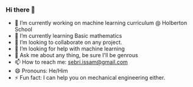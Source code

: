 ### Hi there 👋


- 🔭 I’m currently working on machine learning curriculum @ Holberton School
- 🌱 I’m currently learning Basic mathematics
- 👯 I’m looking to collaborate on any project.
- 🤔 I’m looking for help with machine learning
- 💬 Ask me about any thing, be sure I'll be genrous
- 📫 How to reach me: <sebri.issam@gmail.com>
- 😄 Pronouns: He/Him
- ⚡ Fun fact: I can help you on mechanical engineering either.
